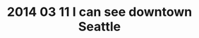 ---
layout: blog
title: 2014 03 11 I can see downtown Seattle
category: blog
lat: 47.6028
lng: -122.3084
altitude: 84.75
image: https://s3-us-west-2.amazonaws.com/worldcup14/2014-03-11 16:29:52 PDT.jpg
observation: 20140311162952PDT
---
